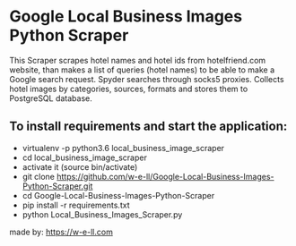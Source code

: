 # Google Local Business Images Python Scraper

This Scraper scrapes hotel names and hotel ids from hotelfriend.com website, than makes a list of queries (hotel names) to be able to make a Google search request. Spyder searches through socks5 proxies. Collects hotel images by categories, sources, formats and stores them to PostgreSQL database.

## To install requirements and start the application:

* virtualenv -p python3.6 local_business_image_scraper
* cd local_business_image_scraper
* activate it (source bin/activate)
* git clone https://github.com/w-e-ll/Google-Local-Business-Images-Python-Scraper.git
* cd Google-Local-Business-Images-Python-Scraper
* pip install -r requirements.txt
* python Local_Business_Images_Scraper.py

made by: https://w-e-ll.com
